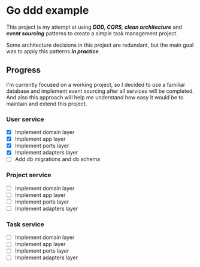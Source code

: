 # Go ddd example

This project is my attempt at using ***DDD, CQRS, clean architecture*** and 
***event sourcing*** patterns to create a simple task management project.

Some architecture decisions in this project are redundant, but the main goal 
was to apply this patterns ***in practice***.

## Progress

I'm currently focused on a working project, so I decided to use a familiar 
database and implement event sourcing after all services will be completed. 
And also this approach will help me understand how easy it would be to maintain
and extend this project.

### User service
- [x] Implement domain layer
- [x] Implement app layer
- [x] Implement ports layer
- [x] Implement adapters layer
- [ ] Add db migrations and db schema

### Project service
- [ ] Implement domain layer
- [ ] Implement app layer
- [ ] Implement ports layer
- [ ] Implement adapters layer

### Task service
- [ ] Implement domain layer
- [ ] Implement app layer
- [ ] Implement ports layer
- [ ] Implement adapters layer
